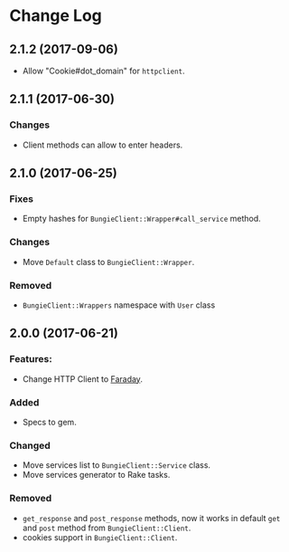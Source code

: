 # Change Log

## 2.1.2 (2017-09-06)

* Allow "Cookie#dot_domain" for `httpclient`.

## 2.1.1 (2017-06-30)

### Changes

* Client methods can allow to enter headers.

## 2.1.0 (2017-06-25)

### Fixes

* Empty hashes for `BungieClient::Wrapper#call_service` method.

### Changes

* Move `Default` class to `BungieClient::Wrapper`.

### Removed

* `BungieClient::Wrappers` namespace with `User` class

## 2.0.0 (2017-06-21)

### Features:

* Change HTTP Client to [Faraday](https://github.com/lostisland/faraday).

### Added

* Specs to gem.

### Changed

* Move services list to `BungieClient::Service` class.
* Move services generator to Rake tasks.

### Removed

* `get_response` and `post_response` methods, now it works in default `get` and `post` method from `BungieClient::Client`.
* cookies support in `BungieClient::Client`.

